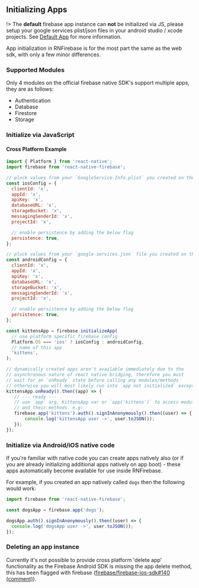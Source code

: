 ## Initializing Apps

!> The **default** firebase app instance can **not** be initialized via JS, please setup your google services plist/json files in your android studio / xcode projects. See [Default App](/core/default-app) for more information.

App initialization in RNFirebase is for the most part the same as the web sdk, with only a few minor differences.

### Supported Modules

Only 4 modules on the official firebase native SDK's support multiple apps, they are as follows:

 - Authentication
 - Database
 - Firestore
 - Storage

### Initialize via JavaScript

#### Cross Platform Example

```javascript
import { Platform } from 'react-native';
import firebase from 'react-native-firebase';

// pluck values from your `GoogleService-Info.plist` you created on the firebase console
const iosConfig = {
  clientId: 'x',
  appId: 'x',
  apiKey: 'x',
  databaseURL: 'x',
  storageBucket: 'x',
  messagingSenderId: 'x',
  projectId: 'x',

  // enable persistence by adding the below flag
  persistence: true,
};

// pluck values from your `google-services.json` file you created on the firebase console
const androidConfig = {
  clientId: 'x',
  appId: 'x',
  apiKey: 'x',
  databaseURL: 'x',
  storageBucket: 'x',
  messagingSenderId: 'x',
  projectId: 'x',

  // enable persistence by adding the below flag
  persistence: true,
};

const kittensApp = firebase.initializeApp(
  // use platform specific firebase config
  Platform.OS === 'ios' ? iosConfig : androidConfig,
  // name of this app
  'kittens',
);

// dynamically created apps aren't available immediately due to the
// asynchronous nature of react native bridging, therefore you must
// wait for an `onReady` state before calling any modules/methods
// otherwise you will most likely run into `app not initialized` exceptions
kittensApp.onReady().then((app) => {
   // --- ready ---
   // use `app` arg, kittensApp var or `app('kittens')` to access modules
   // and their methods. e.g:
   firebase.app('kittens').auth().signInAnonymously().then((user) => {
       console.log('kittensApp user ->', user.toJSON());
   });
});
```

### Initialize via Android/iOS native code

If you're familiar with native code you can create apps natively also (or if you are already initializing additional apps natively on app boot) - these apps automatically become available for use inside RNFirebase.

For example, if you created an app natively called `dogs` then the following would work:

```javascript
import firebase from 'react-native-firebase';

const dogsApp = firebase.app('dogs');

dogsApp.auth().signInAnonymously().then((user) => {
  console.log('dogsApp user ->', user.toJSON());
});
```


### Deleting an app instance

Currently it's not possible to provide cross platform 'delete app' functionality as the Firebase Android SDK is missing the app delete method, this has been flagged with firebase ([firebase/firebase-ios-sdk#140 (comment)](https://github.com/firebase/firebase-ios-sdk/issues/140#issuecomment-315953708)).

